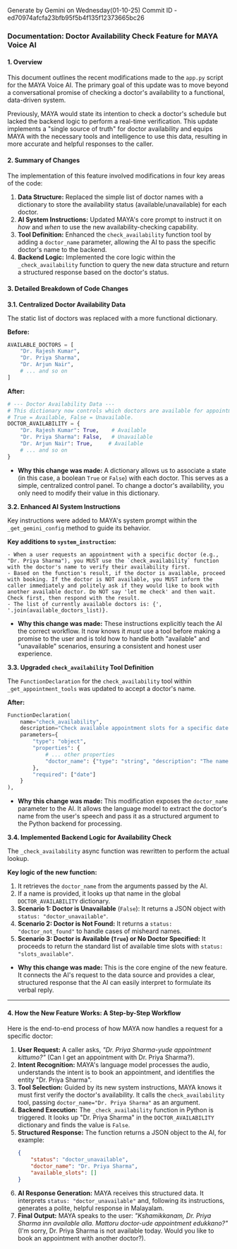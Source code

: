 Generate by Gemini on Wednesday(01-10-25)
Commit ID - ed70974afcfa23bfb95f5b4f135f12373665bc26

### **Documentation: Doctor Availability Check Feature for MAYA Voice AI**

#### **1. Overview**

This document outlines the recent modifications made to the `app.py` script for the MAYA Voice AI. The primary goal of this update was to move beyond a conversational promise of checking a doctor's availability to a functional, data-driven system.

Previously, MAYA would state its intention to check a doctor's schedule but lacked the backend logic to perform a real-time verification. This update implements a "single source of truth" for doctor availability and equips MAYA with the necessary tools and intelligence to use this data, resulting in more accurate and helpful responses to the caller.

#### **2. Summary of Changes**

The implementation of this feature involved modifications in four key areas of the code:

1.  **Data Structure:** Replaced the simple list of doctor names with a dictionary to store the availability status (available/unavailable) for each doctor.
2.  **AI System Instructions:** Updated MAYA's core prompt to instruct it on *how* and *when* to use the new availability-checking capability.
3.  **Tool Definition:** Enhanced the `check_availability` function tool by adding a `doctor_name` parameter, allowing the AI to pass the specific doctor's name to the backend.
4.  **Backend Logic:** Implemented the core logic within the `_check_availability` function to query the new data structure and return a structured response based on the doctor's status.

#### **3. Detailed Breakdown of Code Changes**

**3.1. Centralized Doctor Availability Data**

The static list of doctors was replaced with a more functional dictionary.

**Before:**

```python
AVAILABLE_DOCTORS = [
    "Dr. Rajesh Kumar",
    "Dr. Priya Sharma", 
    "Dr. Arjun Nair",
    # ... and so on
]
```

**After:**

```python
# --- Doctor Availability Data ---
# This dictionary now controls which doctors are available for appointments.
# True = Available, False = Unavailable.
DOCTOR_AVAILABILITY = {
    "Dr. Rajesh Kumar": True,    # Available
    "Dr. Priya Sharma": False,   # Unavailable
    "Dr. Arjun Nair": True,     # Available
    # ... and so on
}
```

  * **Why this change was made:** A dictionary allows us to associate a state (in this case, a boolean `True` or `False`) with each doctor. This serves as a simple, centralized control panel. To change a doctor's availability, you only need to modify their value in this dictionary.

**3.2. Enhanced AI System Instructions**

Key instructions were added to MAYA's system prompt within the `_get_gemini_config` method to guide its behavior.

**Key additions to `system_instruction`:**

```
- When a user requests an appointment with a specific doctor (e.g., "Dr. Priya Sharma"), you MUST use the `check_availability` function with the doctor's name to verify their availability first.
- Based on the function's result, if the doctor is available, proceed with booking. If the doctor is NOT available, you MUST inform the caller immediately and politely ask if they would like to book with another available doctor. Do NOT say 'let me check' and then wait. Check first, then respond with the result.
- The list of currently available doctors is: {', '.join(available_doctors_list)}.
```

  * **Why this change was made:** These instructions explicitly teach the AI the correct workflow. It now knows it *must* use a tool before making a promise to the user and is told how to handle both "available" and "unavailable" scenarios, ensuring a consistent and honest user experience.

**3.3. Upgraded `check_availability` Tool Definition**

The `FunctionDeclaration` for the `check_availability` tool within `_get_appointment_tools` was updated to accept a doctor's name.

**After:**

```python
FunctionDeclaration(
    name="check_availability",
    description="Check available appointment slots for a specific date and, optionally, a specific doctor.",
    parameters={
        "type": "object",
        "properties": {
            # ... other properties
            "doctor_name": {"type": "string", "description": "The name of the doctor to check for. Example: 'Dr. Rajesh Kumar'"},
        },
        "required": ["date"]
    }
),
```

  * **Why this change was made:** This modification exposes the `doctor_name` parameter to the AI. It allows the language model to extract the doctor's name from the user's speech and pass it as a structured argument to the Python backend for processing.

**3.4. Implemented Backend Logic for Availability Check**

The `_check_availability` async function was rewritten to perform the actual lookup.

**Key logic of the new function:**

1.  It retrieves the `doctor_name` from the arguments passed by the AI.
2.  If a name is provided, it looks up that name in the global `DOCTOR_AVAILABILITY` dictionary.
3.  **Scenario 1: Doctor is Unavailable** (`False`): It returns a JSON object with `status: "doctor_unavailable"`.
4.  **Scenario 2: Doctor is Not Found:** It returns a `status: "doctor_not_found"` to handle cases of misheard names.
5.  **Scenario 3: Doctor is Available (`True`) or No Doctor Specified:** It proceeds to return the standard list of available time slots with `status: "slots_available"`.

<!-- end list -->

  * **Why this change was made:** This is the core engine of the new feature. It connects the AI's request to the data source and provides a clear, structured response that the AI can easily interpret to formulate its verbal reply.

-----

#### **4. How the New Feature Works: A Step-by-Step Workflow**

Here is the end-to-end process of how MAYA now handles a request for a specific doctor:

1.  **User Request:** A caller asks, *"Dr. Priya Sharma-yude appointment kittumo?"* (Can I get an appointment with Dr. Priya Sharma?).
2.  **Intent Recognition:** MAYA's language model processes the audio, understands the intent is to book an appointment, and identifies the entity "Dr. Priya Sharma".
3.  **Tool Selection:** Guided by its new system instructions, MAYA knows it must first verify the doctor's availability. It calls the `check_availability` tool, passing `doctor_name="Dr. Priya Sharma"` as an argument.
4.  **Backend Execution:** The `_check_availability` function in Python is triggered. It looks up "Dr. Priya Sharma" in the `DOCTOR_AVAILABILITY` dictionary and finds the value is `False`.
5.  **Structured Response:** The function returns a JSON object to the AI, for example:
    ```json
    {
        "status": "doctor_unavailable",
        "doctor_name": "Dr. Priya Sharma",
        "available_slots": []
    }
    ```
6.  **AI Response Generation:** MAYA receives this structured data. It interprets `status: "doctor_unavailable"` and, following its instructions, generates a polite, helpful response in Malayalam.
7.  **Final Output:** MAYA speaks to the user: *"Kshamikkanam, Dr. Priya Sharma inn available alla. Mattoru doctor-ude appointment edukkano?"* (I'm sorry, Dr. Priya Sharma is not available today. Would you like to book an appointment with another doctor?).